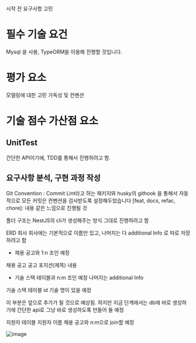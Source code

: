 시작 전 요구사항 고민

# 필수 기술 요건

Mysql 을 사용, TypeORM을 이용해 진행할 것입니다.

# 평가 요소

모델링에 대한 고민
가독성 및 컨벤션

# 기술 점수 가산점 요소

## UnitTest

간단한 API이기에, TDD를 통해서 진행하려고 함.

## 요구사항 분석, 구현 과정 작성

Git Convention : Commit Lint라고 하는 패키지와 husky의 githook 을 통해서 자동적으로 모든 커밋은 컨벤션을 검사받도록 설정해두었습니다
\[feat, docs, refac, chore]: 내용
같은 느낌으로 진행될 것

폴더 구조는 NestJS의 cli가 생성해주는 방식 그대로 진행하려고 함

ERD
회사
회사에는 기본적으로 이름만 있고, 나머지는 다 additional Info 로 따로 저장하려고 함

- 채용 공고와 1:n 조인 예정

채용 공고
공고 포지션(제목)
내용

- 기술 스택 테이블과 n:m 조인 예정
  나머지는 additional Info

기술 스택 테이블
id
기술 명이 있을 예정

이 부분은 앞으로 추가가 될 것으로 예상됨. 하지만 지금 단계에서는 db에 바로 생성하기에
간단한 api로 그냥 바로 생성하도록 만들어 둘 예정

지원자 테이블
지원자 이름
채용 공고와 n:m으로 join할 예정

![image](https://user-images.githubusercontent.com/80899085/195292088-96d02c18-033d-4abe-84c2-86cf0b59f4d9.png)

